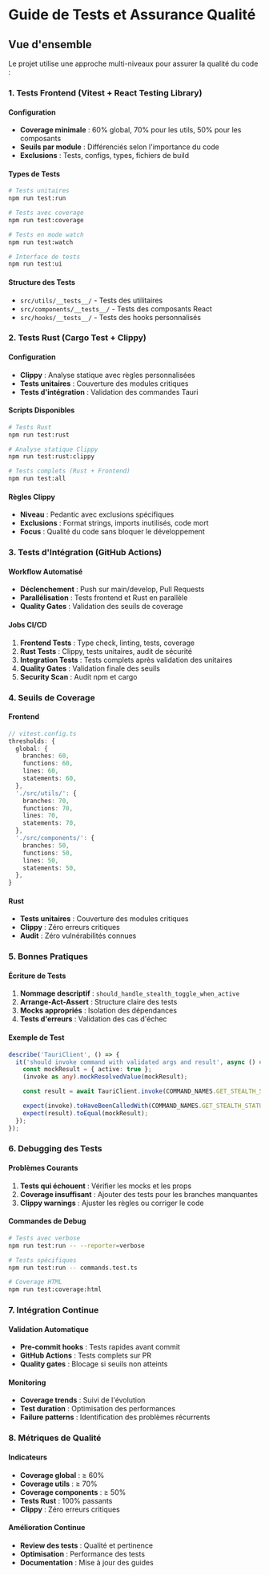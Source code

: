 # Guide de Tests et Assurance Qualité

## Vue d'ensemble

Le projet utilise une approche multi-niveaux pour assurer la qualité du code :

### 1. Tests Frontend (Vitest + React Testing Library)

#### Configuration
- **Coverage minimale** : 60% global, 70% pour les utils, 50% pour les composants
- **Seuils par module** : Différenciés selon l'importance du code
- **Exclusions** : Tests, configs, types, fichiers de build

#### Types de Tests
```bash
# Tests unitaires
npm run test:run

# Tests avec coverage
npm run test:coverage

# Tests en mode watch
npm run test:watch

# Interface de tests
npm run test:ui
```

#### Structure des Tests
- `src/utils/__tests__/` - Tests des utilitaires
- `src/components/__tests__/` - Tests des composants React
- `src/hooks/__tests__/` - Tests des hooks personnalisés

### 2. Tests Rust (Cargo Test + Clippy)

#### Configuration
- **Clippy** : Analyse statique avec règles personnalisées
- **Tests unitaires** : Couverture des modules critiques
- **Tests d'intégration** : Validation des commandes Tauri

#### Scripts Disponibles
```bash
# Tests Rust
npm run test:rust

# Analyse statique Clippy
npm run test:rust:clippy

# Tests complets (Rust + Frontend)
npm run test:all
```

#### Règles Clippy
- **Niveau** : Pedantic avec exclusions spécifiques
- **Exclusions** : Format strings, imports inutilisés, code mort
- **Focus** : Qualité du code sans bloquer le développement

### 3. Tests d'Intégration (GitHub Actions)

#### Workflow Automatisé
- **Déclenchement** : Push sur main/develop, Pull Requests
- **Parallélisation** : Tests frontend et Rust en parallèle
- **Quality Gates** : Validation des seuils de coverage

#### Jobs CI/CD
1. **Frontend Tests** : Type check, linting, tests, coverage
2. **Rust Tests** : Clippy, tests unitaires, audit de sécurité
3. **Integration Tests** : Tests complets après validation des unitaires
4. **Quality Gates** : Validation finale des seuils
5. **Security Scan** : Audit npm et cargo

### 4. Seuils de Coverage

#### Frontend
```typescript
// vitest.config.ts
thresholds: {
  global: {
    branches: 60,
    functions: 60,
    lines: 60,
    statements: 60,
  },
  './src/utils/': {
    branches: 70,
    functions: 70,
    lines: 70,
    statements: 70,
  },
  './src/components/': {
    branches: 50,
    functions: 50,
    lines: 50,
    statements: 50,
  },
}
```

#### Rust
- **Tests unitaires** : Couverture des modules critiques
- **Clippy** : Zéro erreurs critiques
- **Audit** : Zéro vulnérabilités connues

### 5. Bonnes Pratiques

#### Écriture de Tests
1. **Nommage descriptif** : `should_handle_stealth_toggle_when_active`
2. **Arrange-Act-Assert** : Structure claire des tests
3. **Mocks appropriés** : Isolation des dépendances
4. **Tests d'erreurs** : Validation des cas d'échec

#### Exemple de Test
```typescript
describe('TauriClient', () => {
  it('should invoke command with validated args and result', async () => {
    const mockResult = { active: true };
    (invoke as any).mockResolvedValue(mockResult);

    const result = await TauriClient.invoke(COMMAND_NAMES.GET_STEALTH_STATUS);

    expect(invoke).toHaveBeenCalledWith(COMMAND_NAMES.GET_STEALTH_STATUS, {});
    expect(result).toEqual(mockResult);
  });
});
```

### 6. Debugging des Tests

#### Problèmes Courants
1. **Tests qui échouent** : Vérifier les mocks et les props
2. **Coverage insuffisant** : Ajouter des tests pour les branches manquantes
3. **Clippy warnings** : Ajuster les règles ou corriger le code

#### Commandes de Debug
```bash
# Tests avec verbose
npm run test:run -- --reporter=verbose

# Tests spécifiques
npm run test:run -- commands.test.ts

# Coverage HTML
npm run test:coverage:html
```

### 7. Intégration Continue

#### Validation Automatique
- **Pre-commit hooks** : Tests rapides avant commit
- **GitHub Actions** : Tests complets sur PR
- **Quality gates** : Blocage si seuils non atteints

#### Monitoring
- **Coverage trends** : Suivi de l'évolution
- **Test duration** : Optimisation des performances
- **Failure patterns** : Identification des problèmes récurrents

### 8. Métriques de Qualité

#### Indicateurs
- **Coverage global** : ≥ 60%
- **Coverage utils** : ≥ 70%
- **Coverage components** : ≥ 50%
- **Tests Rust** : 100% passants
- **Clippy** : Zéro erreurs critiques

#### Amélioration Continue
- **Review des tests** : Qualité et pertinence
- **Optimisation** : Performance des tests
- **Documentation** : Mise à jour des guides
